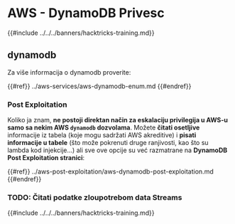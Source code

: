 # AWS - DynamoDB Privesc

{{#include ../../../banners/hacktricks-training.md}}

## dynamodb

Za više informacija o dynamodb proverite:

{{#ref}}
../aws-services/aws-dynamodb-enum.md
{{#endref}}

### Post Exploitation

Koliko ja znam, **ne postoji direktan način za eskalaciju privilegija u AWS-u samo sa nekim AWS `dynamodb` dozvolama**. Možete **čitati osetljive** informacije iz tabela (koje mogu sadržati AWS akreditive) i **pisati informacije u tabele** (što može pokrenuti druge ranjivosti, kao što su lambda kod injekcije...) ali sve ove opcije su već razmatrane na **DynamoDB Post Exploitation stranici**:

{{#ref}}
../aws-post-exploitation/aws-dynamodb-post-exploitation.md
{{#endref}}

### TODO: Čitati podatke zloupotrebom data Streams

{{#include ../../../banners/hacktricks-training.md}}
